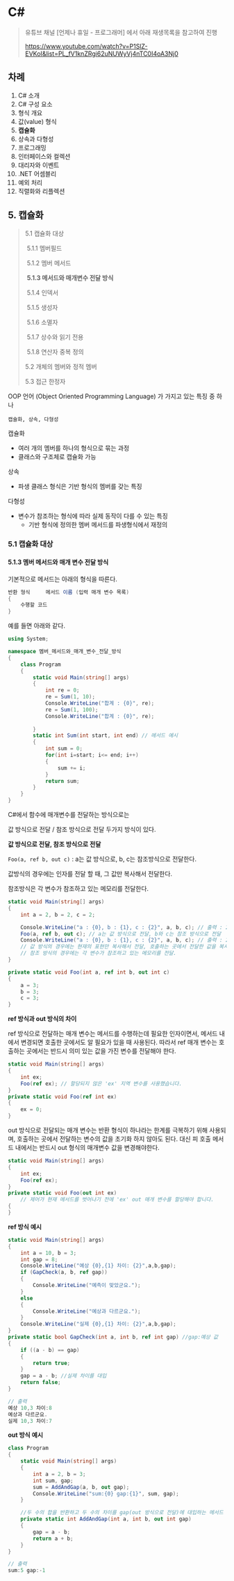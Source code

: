 # C# 

> 유튜브 채널 [언제나 휴일 - 프로그래머] 에서 아래 재생목록을 참고하여 진행
>
> https://www.youtube.com/watch?v=P1SlZ-EVKoI&list=PL_fV1knZRgi62uNUWyVj4nTC0I4oA3Nj0



## 차례

1. C# 소개
2. C# 구성 요소
3. 형식 개요
4. 값(value) 형식
5. **캡슐화**
6. 상속과 다형성
7. 프로그래밍
8. 인터페이스와 컬렉션
9. 대리자와 이벤트
10. .NET 어셈블리
11. 예외 처리
12. 직렬화와 리플렉션



## 5. 캡슐화

> 5.1 캡슐화 대상
>
> ​	5.1.1 멤버필드
>
> ​	5.1.2 멤버 메서드
>
> ​	**5.1.3 메서드와 매개변수 전달 방식**
>
> ​	5.1.4 인덱서
>
> ​	5.1.5 생성자
>
> ​	5.1.6 소멸자
>
> ​	5.1.7 상수와 읽기 전용
>
> ​	5.1.8 연산자 중복 정의
>
> 5.2 개체의 멤버와 정적 멤버
>
> 5.3 접근 한정자

OOP 언어 (Object Oriented Programming Language) 가 가지고 있는 특징 중 하나

```
캡슐화, 상속, 다형성
```

캡슐화

- 여러 개의 멤버를 하나의 형식으로 묶는 과정
- 클래스와 구조체로 캡슐화 가능

상속

- 파생 클래스 형식은 기반 형식의 멤버를 갖는 특징

다형성

- 변수가 참조하는 형식에 따라 실제 동작이 다를 수 있는 특징
  - 기반 형식에 정의한 멤버 메서드를 파생형식에서 재정의

### 5.1 캡슐화 대상

#### 5.1.3 멤버 메서드와 매개 변수 전달 방식

기본적으로 메서드는 아래의 형식을 따른다.

```c#
반환 형식     메서드 이름 (입력 매개 변수 목록)
{
	수행할 코드
}
```

예를 들면 아래와 같다.

```c#
using System;

namespace 멤버_메서드와_매개_변수_전달_방식
{
    class Program
    {
        static void Main(string[] args)
        {
            int re = 0;
            re = Sum(1, 10);
            Console.WriteLine("합계 : {0}", re);
            re = Sum(1, 100);
            Console.WriteLine("합계 : {0}", re);
            
        }
        static int Sum(int start, int end) // 메서드 예시
        {
            int sum = 0;
            for(int i=start; i<= end; i++)
            {
                sum += i;
            }
            return sum;
        }
    }
}
```

C#에서 함수에 매개변수를 전달하는 방식으로는

값 방식으로 전달 / 참조 방식으로 전달 두가지 방식이 있다.



**값 방식으로 전달, 참조 방식으로 전달**

`Foo(a, ref b, out c)` : a는 값 방식으로, b, c는 참조방식으로 전달한다.

값방식의 경우에는 인자를 전달 할 때, 그 값만 복사해서 전달한다. 

참조방식은 각 변수가 참조하고 있는 메모리를 전달한다.

```c#
static void Main(string[] args)
{
    int a = 2, b = 2, c = 2;

    Console.WriteLine("a : {0}, b : {1}, c : {2}", a, b, c); // 출력 : 2 , 2 , 2
    Foo(a, ref b, out c); // a는 값 방식으로 전달, b와 c는 참조 방식으로 전달
    Console.WriteLine("a : {0}, b : {1}, c : {2}", a, b, c); // 출력 : 2 , 3 , 3
    // 값 방식의 경우에는 현재의 표현만 복사해서 전달, 호출하는 곳에서 전달한 값을 복사해서 전달한거고 
    // 참조 방식의 경우에는 각 변수가 참조하고 있는 메모리를 전달.
}

private static void Foo(int a, ref int b, out int c)
{
    a = 3;
    b = 3;
    c = 3;
}
```

**ref 방식과 out 방식의 차이**

ref 방식으로 전달하는 매개 변수는 메서드를 수행하는데 필요한 인자이면서, 메서드 내에서 변경되면 호출한 곳에서도 알 필요가 있을 때 사용된다. 따라서 ref 매개 변수는 호출하는 곳에서는 반드시 의미 있는 값을 가진 변수를 전달해야 한다.

```c#
static void Main(string[] args)
{
	int ex;
    Foo(ref ex); // 할당되지 않은 'ex' 지역 변수를 사용했습니다.
}
private static void Foo(ref int ex)
{
    ex = 0;
}
```

out 방식으로 전달되는 매개 변수는 반환 형식이 하나라는 한계를 극복하기 위해 사용되며, 호출하는 곳에서 전달하는 변수의 값을 초기화 하지 않아도 된다. 대신 피 호출 메서드 내에서는 반드시 out 형식의 매개변수 값을 변경해야한다.

```c#
static void Main(string[] args)
{
	int ex;
    Foo(ref ex);
}
private static void Foo(out int ex)
    // 제어가 현재 메서드를 벗어나기 전에 'ex' out 매개 변수를 할당해야 합니다.
{
}
```

**ref 방식 예시**

```c#
static void Main(string[] args)
{
    int a = 10, b = 3;
    int gap = 8;
    Console.WriteLine("예상 {0},{1} 차이: {2}",a,b,gap);
    if (GapCheck(a, b, ref gap))
    {
        Console.WriteLine("예측이 맞았군요.");
    }
    else
    {
        Console.WriteLine("예상과 다르군요.");
    }
    Console.WriteLine("실제 {0},{1} 차이: {2}",a,b,gap);
}
private static bool GapCheck(int a, int b, ref int gap) //gap:예상 값
{
    if ((a - b) == gap)
    {
        return true;
    }
    gap = a - b; //실제 차이를 대입
    return false;
}

// 출력
예상 10,3 차이:8
예상과 다르군요.
실제 10,3 차이:7
```

**out 방식 예시**

```c#
class Program
{
    static void Main(string[] args)
    {
        int a = 2, b = 3;
        int sum, gap;
        sum = AddAndGap(a, b, out gap);
        Console.WriteLine("sum:{0} gap:{1}", sum, gap);
    }

    //두 수의 합을 반환하고 두 수의 차이를 gap(out 방식으로 전달)에 대입하는 메서드
    private static int AddAndGap(int a, int b, out int gap)
    {
        gap = a - b;
        return a + b;
    }
}

// 출력
sum:5 gap:-1
```

